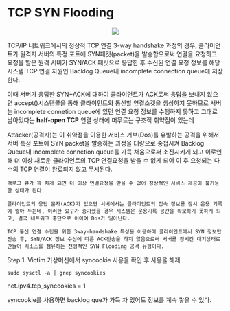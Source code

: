 
# TCP SYN Flooding

<center><img src = "https://user-images.githubusercontent.com/76420201/106401723-fbdeef80-6468-11eb-80f2-9ee8eaece9d6.jpg"></center>


TCP/IP 네트워크에서의 정상적 TCP 연결 3-way handshake 과정의 경우, 클라이언트가 원격지 서버의 특정 포트에 SYN패킷(packet)을 발송합으로써 연결을 요청하고 요청을 받은 원격 서버가 SYN/ACK 패킷으로 응답한 후 수신된 연결 요청 정보를 해당 시스템 TCP 연결 자원인 Backlog Queue내 incomplete connection queue에 저장한다.

이때 서버가 응답한 SYN+ACK에 대하여 클라이언트가 ACK로써 응답을 보내지 않으면 accept()시스템콜을 통해 클라이언트와 통신할 연결소켓을 생성하지 못하므로 서버는 incomplete connetion queue에 있던 연결 요청 정보를 수행하지 못하고 그대로 남아있다는 **half-open TCP** 연결 상태에 머무르는 구조적 취약점이 있는데 

Attacker(공격자)는 이 취약점을 이용한 서비스 거부(Dos)를 유발하는 공격을 위해서 서버 특정 포트에 SYN packet을 발송하는 과정을 대량으로 중첩시켜 Backlog Queue내 incomplete connetion queue를 가득 채움으로써 소진시키게 되고 이로인해 더 이상 새로운 클라이언트의 TCP 연결요청을 받을 수 없게 되어 이 후 요청되는 다수의 TCP 연결이 완료되지 않고 무시된다.

```note
백로그 큐가 꽉 차게 되면 더 이상 연결요청을 받을 수 없어 정상적인 서비스 제공이 불가능한 상태가 된다.

클라이언트의 응답 문자(ACK)가 없으면 서버에서는 클라이언트의 접속 정보를 잠시 운용 기록에 쌓아 두는데, 이러한 요구가 증가했을 경우 시스템은 운용기록 공간을 확보하기 못하게 되고, 결국 네트워크 중단으로 이어여 Dos가 일어난다.

TCP 통신 연결 수립을 위한 3way-handshake 특성을 이용하여 클라이언트에서 SYN 정보만 전송 후, SYN/ACK 정보 수신에 따른 ACK전송을 하지 않음으로써 서버를 장시간 대기상태로 만들어 리소스를 점유하는 전형적인 SYN Flooding 공격 유형이다.
```

Step 1. Victim 가상머신에서 syncookie 사용을 확인 후 사용을 해제

`sudo sysctl -a | grep syncookies`

net.ipv4.tcp_syncookies = 1

syncookie를 사용하면 backlog que가 가득 차 있어도 정보를 계속 쌓을 수 있다.